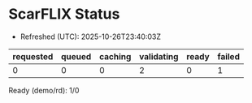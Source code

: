 ﻿# ScarFLIX Status

* Refreshed (UTC): 2025-10-26T23:40:03Z

| requested | queued | caching | validating | ready | failed |
|-----------|--------|---------|------------|-------|--------|
| 0 | 0 | 0 | 2 | 0 | 1 |

Ready (demo/rd): 1/0
